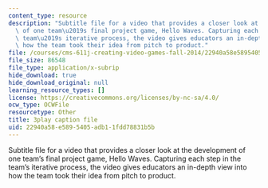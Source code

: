 ```yaml
---
content_type: resource
description: "Subtitle file for a video that provides a closer look at the development\
  \ of one team\u2019s final project game, Hello Waves. Capturing each step in the\
  \ team\u2019s iterative process, the video gives educators an in-depth view into\
  \ how the team took their idea from pitch to product."
file: /courses/cms-611j-creating-video-games-fall-2014/22940a58e5895405adb11fdd78831b5b_lxpXowuUdKw.vtt
file_size: 86548
file_type: application/x-subrip
hide_download: true
hide_download_original: null
learning_resource_types: []
license: https://creativecommons.org/licenses/by-nc-sa/4.0/
ocw_type: OCWFile
resourcetype: Other
title: 3play caption file
uid: 22940a58-e589-5405-adb1-1fdd78831b5b
---
```

Subtitle file for a video that provides a closer look at the development of one team’s final project game, Hello Waves. Capturing each step in the team’s iterative process, the video gives educators an in-depth view into how the team took their idea from pitch to product.
